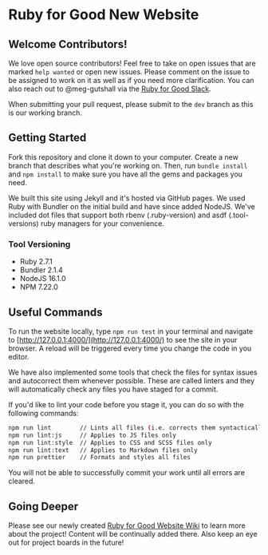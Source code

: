 # Ruby for Good New Website

## Welcome Contributors!

We love open source contributors! Feel free to take on open issues that are
marked `help wanted` or open new issues. Please comment on the issue to be
assigned to work on it as well as if you need more clarification. You can also
reach out to @meg-gutshall via the
[Ruby for Good Slack](https://rubyforgood.herokuapp.com/).

When submitting your pull request, please submit to the `dev` branch as this is
our working branch.

## Getting Started

Fork this repository and clone it down to your computer. Create a new branch
that describes what you're working on. Then, run `bundle install` and
`npm install` to make sure you have all the gems and packages you need.

We built this site using Jekyll and it's hosted via GitHub pages. We used Ruby
with Bundler on the initial build and have since added NodeJS. We've included
dot files that support both rbenv (.ruby-version) and asdf (.tool-versions) ruby
managers for your convenience.

### Tool Versioning

- Ruby 2.7.1
- Bundler 2.1.4
- NodeJS 16.1.0
- NPM 7.22.0

## Useful Commands

To run the website locally, type `npm run test` in your terminal and navigate to
[http://127.0.0.1:4000/](http://127.0.0.1:4000/) to see the site in your
browser. A reload will be triggered every time you change the code in you
editor.

We have also implemented some tools that check the files for syntax issues and
autocorrect them whenever possible. These are called linters and they will
automatically check any files you have staged for a commit.

If you'd like to lint your code before you stage it, you can do so with the
following commands:

```bash
npm run lint        // Lints all files (i.e. corrects them syntactically for this codebase)
npm run lint:js     // Applies to JS files only
npm run lint:style  // Applies to CSS and SCSS files only
npm run lint:text   // Applies to Markdown files only
npm run prettier    // Formats and styles all files
```

You will not be able to successfully commit your work until all errors are
cleared.

## Going Deeper

Please see our newly created
[Ruby for Good Website Wiki](https://github.com/rubyforgood/rubyforgood.org/wiki)
to learn more about the project! Content will be continually added there. Also
keep an eye out for project boards in the future!
